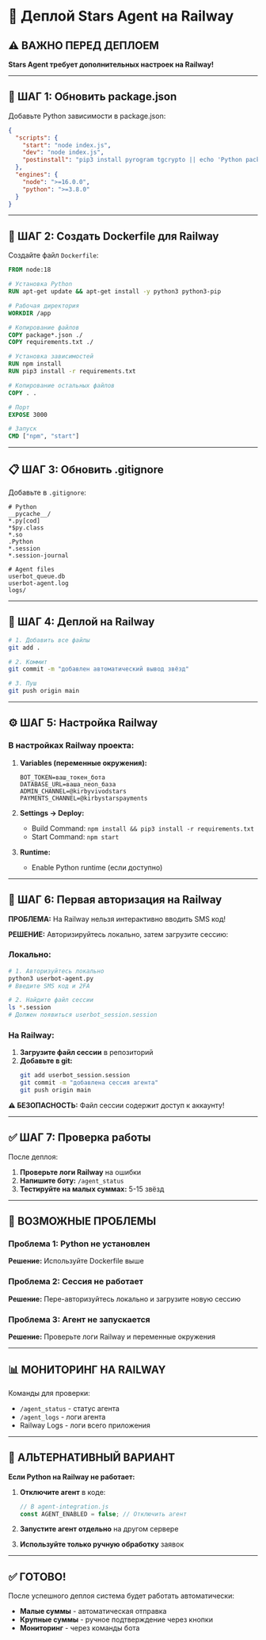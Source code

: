 # 🚂 Деплой Stars Agent на Railway

## ⚠️ ВАЖНО ПЕРЕД ДЕПЛОЕМ

**Stars Agent требует дополнительных настроек на Railway!**

---

## 🔧 ШАГ 1: Обновить package.json

Добавьте Python зависимости в package.json:

```json
{
  "scripts": {
    "start": "node index.js",
    "dev": "node index.js", 
    "postinstall": "pip3 install pyrogram tgcrypto || echo 'Python packages install failed'"
  },
  "engines": {
    "node": ">=16.0.0",
    "python": ">=3.8.0"
  }
}
```

---

## 🐍 ШАГ 2: Создать Dockerfile для Railway

Создайте файл `Dockerfile`:

```dockerfile
FROM node:18

# Установка Python
RUN apt-get update && apt-get install -y python3 python3-pip

# Рабочая директория
WORKDIR /app

# Копирование файлов
COPY package*.json ./
COPY requirements.txt ./

# Установка зависимостей
RUN npm install
RUN pip3 install -r requirements.txt

# Копирование остальных файлов
COPY . .

# Порт
EXPOSE 3000

# Запуск
CMD ["npm", "start"]
```

---

## 📋 ШАГ 3: Обновить .gitignore

Добавьте в `.gitignore`:

```
# Python
__pycache__/
*.py[cod]
*$py.class
*.so
.Python
*.session
*.session-journal

# Agent files
userbot_queue.db
userbot-agent.log
logs/
```

---

## 🚀 ШАГ 4: Деплой на Railway

```bash
# 1. Добавить все файлы
git add .

# 2. Коммит
git commit -m "добавлен автоматический вывод звёзд"

# 3. Пуш
git push origin main
```

---

## ⚙️ ШАГ 5: Настройка Railway

### В настройках Railway проекта:

1. **Variables (переменные окружения):**
   ```
   BOT_TOKEN=ваш_токен_бота
   DATABASE_URL=ваша_neon_база
   ADMIN_CHANNEL=@kirbyvivodstars  
   PAYMENTS_CHANNEL=@kirbystarspayments
   ```

2. **Settings → Deploy:**
   - Build Command: `npm install && pip3 install -r requirements.txt`
   - Start Command: `npm start`

3. **Runtime:**
   - Enable Python runtime (если доступно)

---

## 🔐 ШАГ 6: Первая авторизация на Railway

**ПРОБЛЕМА:** На Railway нельзя интерактивно вводить SMS код!

**РЕШЕНИЕ:** Авторизируйтесь локально, затем загрузите сессию:

### Локально:
```bash
# 1. Авторизуйтесь локально
python3 userbot-agent.py
# Введите SMS код и 2FA

# 2. Найдите файл сессии
ls *.session
# Должен появиться userbot_session.session
```

### На Railway:
1. **Загрузите файл сессии** в репозиторий
2. **Добавьте в git:**
   ```bash
   git add userbot_session.session
   git commit -m "добавлена сессия агента"
   git push origin main
   ```

**⚠️ БЕЗОПАСНОСТЬ:** Файл сессии содержит доступ к аккаунту!

---

## ✅ ШАГ 7: Проверка работы

После деплоя:

1. **Проверьте логи Railway** на ошибки
2. **Напишите боту:** `/agent_status`
3. **Тестируйте на малых суммах:** 5-15 звёзд

---

## 🚨 ВОЗМОЖНЫЕ ПРОБЛЕМЫ

### Проблема 1: Python не установлен
**Решение:** Используйте Dockerfile выше

### Проблема 2: Сессия не работает
**Решение:** Пере-авторизуйтесь локально и загрузите новую сессию

### Проблема 3: Агент не запускается
**Решение:** Проверьте логи Railway и переменные окружения

---

## 📊 МОНИТОРИНГ НА RAILWAY

Команды для проверки:
- `/agent_status` - статус агента
- `/agent_logs` - логи агента  
- Railway Logs - логи всего приложения

---

## 🎯 АЛЬТЕРНАТИВНЫЙ ВАРИАНТ

**Если Python на Railway не работает:**

1. **Отключите агент** в коде:
   ```javascript
   // В agent-integration.js
   const AGENT_ENABLED = false; // Отключить агент
   ```

2. **Запустите агент отдельно** на другом сервере
3. **Используйте только ручную обработку** заявок

---

## ✅ ГОТОВО!

После успешного деплоя система будет работать автоматически:
- **Малые суммы** - автоматическая отправка
- **Крупные суммы** - ручное подтверждение через кнопки
- **Мониторинг** - через команды бота
